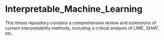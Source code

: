 # Interpretable_Machine_Learning
This thesis repository contains a comprehensive review and extensions of current interpretability methods, including a critical analysis of LIME, SHAP, etc.
